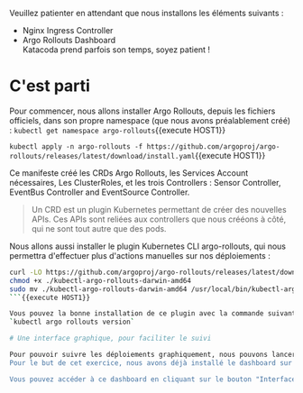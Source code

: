 Veuillez patienter en attendant que nous installons les éléments suivants :
- Nginx Ingress Controller
- Argo Rollouts Dashboard<br/>
Katacoda prend parfois son temps, soyez patient !

# C'est parti
Pour commencer, nous allons installer Argo Rollouts, depuis les fichiers officiels, dans son propre namespace (que nous avons préalablement créé) :
`kubectl get namespace argo-rollouts`{{execute HOST1}}

`kubectl apply -n argo-rollouts -f https://github.com/argoproj/argo-rollouts/releases/latest/download/install.yaml`{{execute HOST1}}

Ce manifeste créé les CRDs Argo Rollouts, les Services Account nécessaires, Les ClusterRoles, et les trois Controllers : Sensor Controller, EventBus Controller and EventSource Controller.

> Un CRD est un plugin Kubernetes permettant de créer des nouvelles APIs. Ces APIs sont reliées aux controllers que nous crééons à côté, qui ne sont tout autre que des pods.

Nous allons aussi installer le plugin Kubernetes CLI argo-rollouts, qui nous permettra d'effectuer plus d'actions manuelles sur nos déploiements : 

```bash
curl -LO https://github.com/argoproj/argo-rollouts/releases/latest/download/kubectl-argo-rollouts-darwin-amd64
chmod +x ./kubectl-argo-rollouts-darwin-amd64
sudo mv ./kubectl-argo-rollouts-darwin-amd64 /usr/local/bin/kubectl-argo-rollouts
```{{execute HOST1}}

Vous pouvez la bonne installation de ce plugin avec la commande suivante : 
`kubectl argo rollouts version`

# Une interface graphique, pour faciliter le suivi

Pour pouvoir suivre les déploiements graphiquement, nous pouvons lancer un dashboard localement ou l'installer sur le cluster.
Pour le but de cet exercice, nous avons déjà installé le dashboard sur le cluster dans le namespace `argo-rollouts`.

Vous pouvez accéder à ce dashboard en cliquant sur le bouton "Interface".
